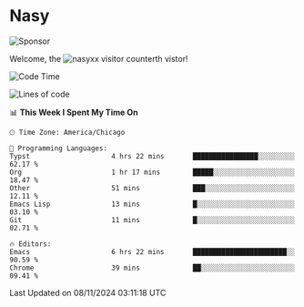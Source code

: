 # Nasy

<!--
<p align="center">
<img height="200" src="https://github-readme-stats.vercel.app/api?username=nasyxx&count_private=true&show_icons=true&theme=dracula&include_all_commits=true"/>
<img height="200" src="https://github-readme-stats.vercel.app/api/top-langs/?username=nasyxx&theme=dracula&hide=html,jupyter+notebook&count_private=true&show_icons=true"/>
</p>

  
----------------
-->

![Sponsor](https://img.shields.io/static/v1.svg?label=Sponsor&message=%E2%9D%A4&logo=GitHub&style=flat&color=pink)
 
Welcome, the ![nasyxx visitor counter](https://count.getloli.com/get/@nasyxx?theme=rule34)th vistor!
 
<!--START_SECTION:waka-->
![Code Time](http://img.shields.io/badge/Code%20Time-4%2C719%20hrs%2039%20mins-blue)

![Lines of code](https://img.shields.io/badge/From%20Hello%20World%20I%27ve%20Written-6.0%20million%20lines%20of%20code-blue)

📊 **This Week I Spent My Time On** 

```text
🕑︎ Time Zone: America/Chicago

💬 Programming Languages: 
Typst                    4 hrs 22 mins       ████████████████░░░░░░░░░   62.17 % 
Org                      1 hr 17 mins        █████░░░░░░░░░░░░░░░░░░░░   18.47 % 
Other                    51 mins             ███░░░░░░░░░░░░░░░░░░░░░░   12.11 % 
Emacs Lisp               13 mins             █░░░░░░░░░░░░░░░░░░░░░░░░   03.10 % 
Git                      11 mins             █░░░░░░░░░░░░░░░░░░░░░░░░   02.71 % 

🔥 Editors: 
Emacs                    6 hrs 22 mins       ███████████████████████░░   90.59 % 
Chrome                   39 mins             ██░░░░░░░░░░░░░░░░░░░░░░░   09.41 % 
```


 Last Updated on 08/11/2024 03:11:18 UTC
<!--END_SECTION:waka-->

<!-- ![visitors](https://visitor-badge.laobi.icu/badge?page_id=nasyxx.nasyxx) -->
